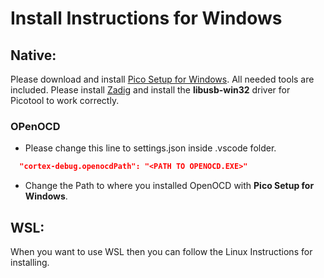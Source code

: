# Install Instructions for Windows
## Native: 
Please download and install [Pico Setup for Windows](https://github.com/raspberrypi/pico-setup-windows/releases/latest/download/pico-setup-windows-x64-standalone.exe). All needed tools are included.
Please install [Zadig](https://zadig.akeo.ie/) and install the **libusb-win32** driver for Picotool to work correctly.

### OPenOCD

- Please change this line to settings.json inside .vscode folder.
```json
  "cortex-debug.openocdPath": "<PATH TO OPENOCD.EXE>"
```
- Change the Path to where you installed OpenOCD with **Pico Setup for Windows**.

## WSL:
When you want to use WSL then you can follow the Linux Instructions for installing.